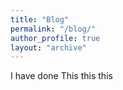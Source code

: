 ```yaml
---
title: "Blog"
permalink: "/blog/"
author_profile: true
layout: "archive"
---
```

I have done
This
this
this
